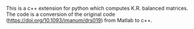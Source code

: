 This is a c++ extension for python which computes K.R. balanced matrices. The code is a conversion of the original code (https://doi.org/10.1093/imanum/drs019) from Matlab to c++. 

